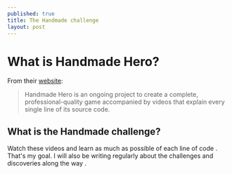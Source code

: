 ```yaml
---
published: true
title: The Handmade challenge
layout: post
---
```

# What is Handmade Hero?
From their [website](https://handmadehero.org/):

>Handmade Hero is an ongoing project to create a complete, professional-quality game accompanied by videos that explain every single line of its source code. 

## What is the Handmade challenge?
Watch these videos and learn as much as possible of each line of code .
 That's my goal.
I will also be writing regularly about the challenges and discoveries along the way .